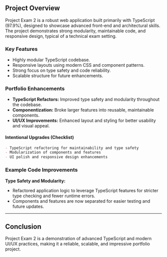 ## Project Overview

Project Exam 2 is a robust web application built primarily with TypeScript (97.9%), designed to showcase advanced front-end and architectural skills. The project demonstrates strong modularity, maintainable code, and responsive design, typical of a technical exam setting.

### Key Features

- Highly modular TypeScript codebase.
- Responsive layouts using modern CSS and component patterns.
- Strong focus on type safety and code reliability.
- Scalable structure for future enhancements.

### Portfolio Enhancements

- **TypeScript Refactors:** Improved type safety and modularity throughout the codebase.
- **Componentization:** Broke larger features into reusable, maintainable components.
- **UI/UX Improvements:** Enhanced layout and styling for better usability and visual appeal.

#### Intentional Upgrades (Checklist)

```md
- TypeScript refactoring for maintainability and type safety
- Modularization of components and features
- UI polish and responsive design enhancements
```

### Example Code Improvements

**Type Safety and Modularity:**

- Refactored application logic to leverage TypeScript features for stricter type checking and fewer runtime errors.
- Components and features are now separated for easier testing and future updates.

---

## Conclusion

Project Exam 2 is a demonstration of advanced TypeScript and modern UI/UX practices, making it a reliable, scalable, and impressive portfolio project.
